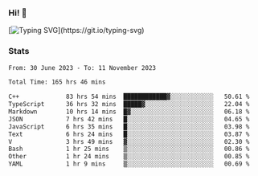 ### Hi!  👋

[![Typing SVG](https://readme-typing-svg.herokuapp.com?font=Fira+Code&pause=1000&width=435&lines=Hello!+I'm+Texiwustion.)](https://git.io/typing-svg)

### Stats

<!--START_SECTION:waka-->

```txt
From: 30 June 2023 - To: 11 November 2023

Total Time: 165 hrs 46 mins

C++             83 hrs 54 mins  ████████████▓░░░░░░░░░░░░   50.61 %
TypeScript      36 hrs 32 mins  █████▓░░░░░░░░░░░░░░░░░░░   22.04 %
Markdown        10 hrs 14 mins  █▓░░░░░░░░░░░░░░░░░░░░░░░   06.18 %
JSON            7 hrs 42 mins   █░░░░░░░░░░░░░░░░░░░░░░░░   04.65 %
JavaScript      6 hrs 35 mins   █░░░░░░░░░░░░░░░░░░░░░░░░   03.98 %
Text            6 hrs 24 mins   █░░░░░░░░░░░░░░░░░░░░░░░░   03.87 %
V               3 hrs 49 mins   ▓░░░░░░░░░░░░░░░░░░░░░░░░   02.30 %
Bash            1 hr 25 mins    ▒░░░░░░░░░░░░░░░░░░░░░░░░   00.86 %
Other           1 hr 24 mins    ▒░░░░░░░░░░░░░░░░░░░░░░░░   00.85 %
YAML            1 hr 9 mins     ▒░░░░░░░░░░░░░░░░░░░░░░░░   00.69 %
```

<!--END_SECTION:waka-->
